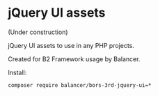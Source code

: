jQuery UI assets
================

(Under construction)

jQuery UI assets to use in any PHP projects.

Created for B2 Framework usage by Balancer.

Install:

    composer require balancer/bors-3rd-jquery-ui=*


